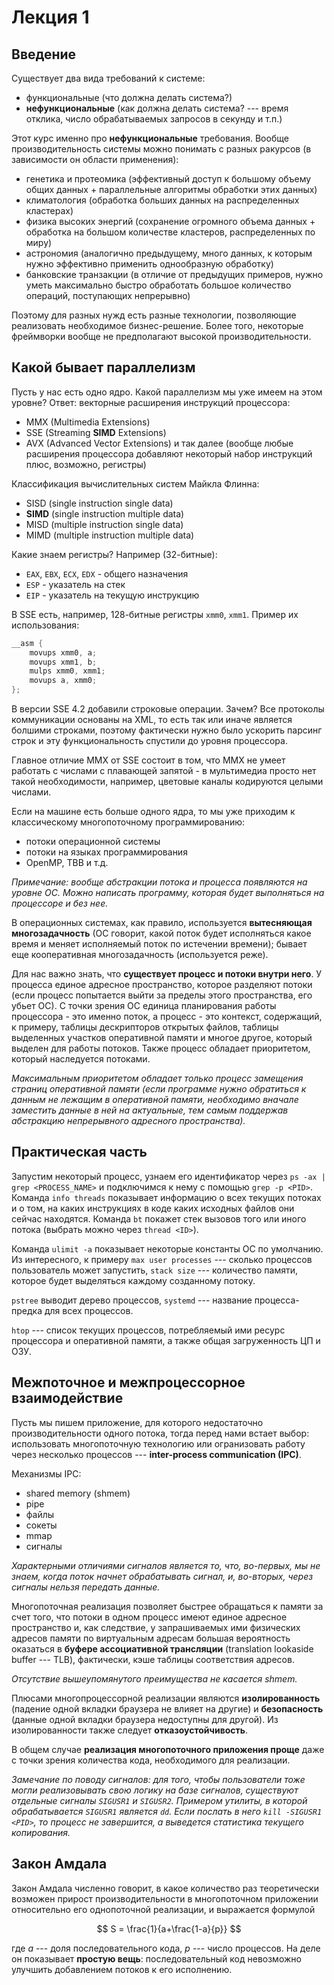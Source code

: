 # Лекция 1

## Введение

Существует два вида требований к системе:
- функциональные (что должна делать система?)
- **нефункциональные** (как должна делать система? --- время отклика, число обрабатываемых запросов в секунду и т.п.)

Этот курс именно про **нефункциональные** требования. Вообще производительность системы можно понимать с разных ракурсов (в зависимости он области применения):
- генетика и протеомика (эффективный доступ к большому объему общих данных + параллельные алгоритмы обработки этих данных)
- климатология (обработка больших данных на распределенных кластерах)
- физика высоких энергий (сохранение огромного объема данных + обработка на большом количестве кластеров, распределенных по миру)
- астрономия (аналогично предыдущему, много данных, к которым нужно эффективно применить однообразную обработку)
- банковские транзакции (в отличие от предыдущих примеров, нужно уметь максимально быстро обработать большое количество операций, поступающих непрерывно)

Поэтому для разных нужд есть разные технологии, позволяющие реализовать необходимое бизнес-решение. Более того, некоторые фреймворки вообще не предполагают высокой производительности.

## Какой бывает параллелизм

Пусть у нас есть одно ядро. Какой параллелизм мы уже имеем на этом уровне? Ответ: векторные расширения инструкций процессора:
- MMX (Multimedia Extensions)
- SSE (Streaming **SIMD** Extensions)
- AVX (Advanced Vector Extensions)
и так далее (вообще любые расширения процессора добавляют некоторый набор инструкций плюс, возможно, регистры)

Классификация вычислительных систем Майкла Флинна:
- SISD (single instruction single data)
- **SIMD** (single instruction multiple data)
- MISD (multiple instruction single data)
- MIMD (multiple instruction multiple data)

Какие знаем регистры? Например (32-битные):
- `EAX`, `EBX`, `ECX`, `EDX` - общего назначения
- `ESP` - указатель на стек
- `EIP` - указатель на текущую инструкцию

В SSE есть, например, 128-битные регистры `xmm0`, `xmm1`. Пример их использования:
```c
__asm {
	movups xmm0, a;
	movups xmm1, b;
	mulps xmm0, xmm1;
	movups a, xmm0;
};
```

В версии SSE 4.2 добавили строковые операции. Зачем? Все протоколы коммуникации основаны на XML, то есть так или иначе является болшими строками, поэтому фактически нужно было ускорить парсинг строк и эту функциональность спустили до уровня процессора.

Главное отличие MMX от SSE состоит в том, что MMX не умеет работать с числами с плавающей запятой - в мультимедиа просто нет такой необходимости, например, цветовые каналы кодируются целыми числами.

Если на машине есть больше одного ядра, то мы уже приходим к классическому многопоточному программированию:
- потоки операционной системы
- потоки на языках программирования
- OpenMP, TBB и т.д.

*Примечание: вообще абстракции потока и процесса появляются на уровне ОС. Можно написать программу, которая будет выполняться на процессоре и без нее.*

В операционных системах, как правило, используется **вытесняющая многозадачность** (ОС говорит, какой поток будет исполняться какое время и меняет исполняемый поток по истечении времени); бывает еще кооперативная многозадачность (используется реже).

Для нас важно знать, что **существует процесс и потоки внутри него**. У процесса единое адресное пространство, которое разделяют потоки (если процесс попытается выйти за пределы этого пространства, его убьет ОС). С точки зрения ОС единица планирования работы процессора - это именно поток, а процесс - это контекст, содержащий, к примеру, таблицы дескрипторов открытых файлов, таблицы выделенных участков оперативной памяти и многое другое, который выделен для работы потоков. Также процесс обладает приоритетом, который наследуется потоками.

*Максимальным приоритетом обладает только процесс замещения страниц оперативной памяти (если программе нужно обратиться к данным не лежащим в оперативной памяти, необходимо вначале заместить данные в ней на актуальные, тем самым поддержав абстракцию непрерывного адресного пространства).*

## Практическая часть

Запустим некоторый процесс, узнаем его идентификатор через `ps -ax | grep <PROCESS_NAME>` и подключимся к нему с помощью `grep -p <PID>`. Команда `info threads` показывает информацию о всех текущих потоках и о том, на каких инструкциях в коде каких исходных файлов они сейчас находятся. Команда `bt` покажет стек вызовов того или иного потока (выбрать можно через `thread <ID>`).

Команда `ulimit -a` показывает некоторые константы ОС по умолчанию. Из интересного, к примеру `max user processes` --- сколько процессов пользователь может запустить, `stack size` --- количество памяти, которое будет выделяться каждому созданному потоку.

`pstree` выводит дерево процессов, `systemd` --- название процесса-предка для всех процессов.

`htop` --- список текущих процессов, потребляемый ими ресурс процессора и оперативной памяти, а также общая загруженность ЦП и ОЗУ.

## Межпоточное и межпроцессорное взаимодействие

Пусть мы пишем приложение, для которого недостаточно производительности одного потока, тогда перед нами встает выбор: использовать многопоточную технологию или огранизовать работу через несколько процессов --- **inter-process communication (IPC)**.

Механизмы IPC:
- shared memory (shmem)
- pipe
- файлы
- сокеты
- mmap
- сигналы

*Характерными отличиями сигналов является то, что, во-первых, мы не знаем, когда поток начнет обрабатывать сигнал, и, во-вторых, через сигналы нельзя передать данные.*

Многопоточная реализация позволяет быстрее обращаться к памяти за счет того, что потоки в одном процесс имеют единое адресное пространство и, как следствие, у запрашиваемых ими физических адресов памяти по виртуальным адресам большая вероятность оказаться в **буфере ассоциативной трансляции** (translation lookaside buffer --- TLB), фактически, кэше таблицы соответствия адресов.

*Отсутствие вышеупомянутого преимущества не касается shmem.*

Плюсами многопроцессорной реализации являются **изолированность** (падение одной вкладки браузера не влияет на другие) и **безопасность** (данные одной вкладки браузера недоступны для другой). Из изолированности также следует **отказоустойчивость**.

В общем случае **реализация многопоточного приложения проще** даже с точки зрения количества кода, необходимого для реализации.

*Замечание по поводу сигналов: для того, чтобы пользователи тоже могли реализовывать свою логику на базе сигналов, существуют отдельные сигналы `SIGUSR1` и `SIGUSR2`. Примером утилиты, в которой обрабатывается `SIGUSR1` является `dd`. Если послать в него `kill -SIGUSR1 <PID>`, то процесс не завершится, а выведется статистика текущего копирования.*

## Закон Амдала

Закон Амдала численно говорит, в какое количество раз теоретически возможен прирост производительности в многопоточном приложении относительно его однопоточной реализации, и выражается формулой

$$
S = \frac{1}{a+\frac{1-a}{p}}
$$

где $a$ --- доля последовательного кода, $p$ --- число процессов. На деле он показывает **простую вещь**: последовательный код невозможно улучшить добавлением потоков к его исполнению.
<!--stackedit_data:
eyJoaXN0b3J5IjpbMjUwOTU5ODA1XX0=
-->
